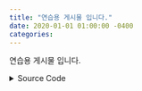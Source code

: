 ```yaml
---
title: "연습용 게시물 입니다."
date: 2020-01-01 01:00:00 -0400
categories:
---
```


연습용 게시물 입니다.

<details>
  <summary>Source Code</summary>
  
  스포일러 연습

  ```javascript
  console.log("I'm a code block!");
  ```
  
</details>